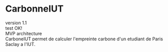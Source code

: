 # CarbonneIUT
version 1.1  
test OK!  
MVP architecture  
CarboneIUT permet de calculer l'empreinte carbone d'un etudiant de Paris Saclay a l'IUT.  